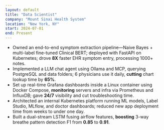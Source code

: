 ```yaml
---
layout: default
title: "Data Scientist"
company: "Mount Sinai Health System"
location: "New York, NY"
start: 2024-07-01
end: Present
---
```


* Owned an end-to-end symptom extraction pipeline—Naive Bayes + multi-label fine-tuned Clinical BERT; deployed
with FastAPI on Kubernetes; drove **8X** faster EHR symptom entry, processing 1000+ notes.
* Implemented a LLM chat agent using Ollama and MCP, querying PostgreSQL and data folders; 6 physicians use
it daily, **cutting** chart lookup time by **65%**.
* Set up real-time Grafana dashboards inside a Linux container using Docker Compose, **monitoring** servers and
infra via Prometheus and InfluxDB; gave **24/7** visibility and cut troubleshooting time.
* Architected an internal Kubernetes platform running ML models, Label Studio, MLflow, and doctor dashboards;
reduced new app deployment time from weeks to under one day.
* Built a dual-stream LSTM fusing airflow features, **boosting** 3-way breathe pattern detection F1 from **0.85** to **0.91**.
